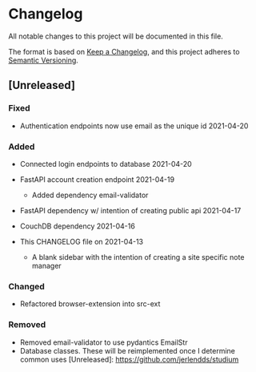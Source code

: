 # Changelog

All notable changes to this project will be documented in this file.

The format is based on [Keep a Changelog](https://keepachangelog.com/en/1.0.0/),
and this project adheres to [Semantic Versioning](https://semver.org/spec/v2.0.0.html).

## [Unreleased]

### Fixed
- Authentication endpoints now use email as the unique id 2021-04-20

### Added
- Connected login endpoints to database 2021-04-20

- FastAPI account creation endpoint 2021-04-19
  - Added dependency email-validator

- FastAPI dependency w/ intention of creating public api 2021-04-17

- CouchDB dependency 2021-04-16

- This CHANGELOG file on 2021-04-13
  - A blank sidebar with the intention of creating a site specific note manager


### Changed
- Refactored browser-extension into src-ext


### Removed
- Removed email-validator to use pydantics EmailStr
- Database classes. These will be reimplemented once I determine common uses
[Unreleased]: https://github.com/jerlendds/studium

